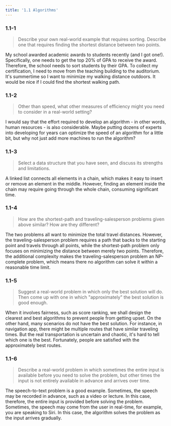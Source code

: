 ```yaml
---
title: '1.1 Algorithms'
---
```


### 1.1-1

> Describe your own real-world example that requires sorting. Describe one that requires finding the shortest distance between two points.

My school awarded academic awards to students recently (and I got one!). Specifically, one needs to get the top 20% of GPA to receive the award. Therefore, the school needs to sort students by their GPA. To collect my certification, I need to move from the teaching building to the auditorium. It's summertime so I want to minimize my walking distance outdoors. It would be nice if I could find the shortest walking path.

### 1.1-2

> Other than speed, what other measures of efficiency might you need to consider in a real-world setting?

I would say that the effort required to develop an algorithm - in other words, human resources - is also considerable. Maybe putting dozens of experts into developing for years can optimize the speed of an algorithm for a little bit, but why not just add more machines to run the algorithm?

### 1.1-3

> Select a data structure that you have seen, and discuss its strengths and limitations.

A linked list connects all elements in a chain, which makes it easy to insert or remove an element in the middle. However, finding an element inside the chain may require going through the whole chain, consuming significant time. 

### 1.1-4

> How are the shortest-path and traveling-salesperson problems given above similar? How are they different?

The two problems all want to minimize the total travel distances. However, the traveling-salesperson problem requires a path that backs to the starting point and travels through all points, while the shortest-path problem only focuses on minimizing the distance between merely two points. Therefore, the additional complexity makes the traveling-salesperson problem an NP-complete problem, which means there no algorithm can solve it within a reasonable time limit.

### 1.1-5

> Suggest a real-world problem in which only the best solution will do. Then come up with one in which "approximately" the best solution is good enough.

When it involves fairness, such as score ranking, we shall design the clearest and best algorithms to prevent people from getting upset. On the other hand, many scenarios do not have the best solution. For instance, in navigation app, there might be multiple routes that have similar traveling times. But the real transportation is uncertain and chaotic, it's hard to tell which one is the best. Fortunately, people are satisfied with the approximately best routes.

### 1.1-6

> Describe a real-world problem in which sometimes the entire input is available before you need to solve the problem, but other times the input is not entirely available in advance and arrives over time.

The speech-to-text problem is a good example. Sometimes, the speech may be recorded in advance, such as a video or lecture. In this case, therefore, the entire input is provided before solving the problem. Sometimes, the speech may come from the user in real-time, for example, you are speaking to Siri. In this case, the algorithm solves the problem as the input arrives gradually.